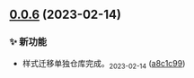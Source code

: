 ## [0.0.6](https://github.com/tomiaa12/theme-chalk/compare/a8c1c99607a6f38b57dbbe8582755cf534ef248c...0.0.6) (2023-02-14)


### ✨ 新功能

* 样式迁移单独仓库完成。<sub>2023-02-14</sub> ([a8c1c99](https://github.com/tomiaa12/theme-chalk/commit/a8c1c99607a6f38b57dbbe8582755cf534ef248c))



